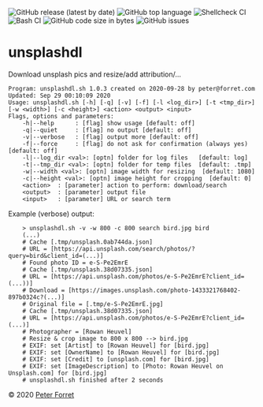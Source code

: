 ![GitHub release (latest by date)](https://img.shields.io/github/v/release/pforret/unsplashdl)
![GitHub top language](https://img.shields.io/github/languages/top/pforret/unsplashdl)
![Shellcheck CI](https://github.com/pforret/unsplashdl/workflows/Shellcheck%20CI/badge.svg) 
![Bash CI](https://github.com/pforret/unsplashdl/workflows/Bash%20CI/badge.svg)
![GitHub code size in bytes](https://img.shields.io/github/languages/code-size/pforret/unsplashdl)
![GitHub issues](https://img.shields.io/github/issues-raw/pforret/unsplashdl)

# unsplashdl

Download unsplash pics and resize/add attribution/... 

    Program: unsplashdl.sh 1.0.3 created on 2020-09-28 by peter@forret.com
    Updated: Sep 29 00:10:09 2020
    Usage: unsplashdl.sh [-h] [-q] [-v] [-f] [-l <log_dir>] [-t <tmp_dir>] [-w <width>] [-c <height>] <action> <output> <input>
    Flags, options and parameters:
        -h|--help      : [flag] show usage [default: off]
        -q|--quiet     : [flag] no output [default: off]
        -v|--verbose   : [flag] output more [default: off]
        -f|--force     : [flag] do not ask for confirmation (always yes) [default: off]
        -l|--log_dir <val>: [optn] folder for log files   [default: log]
        -t|--tmp_dir <val>: [optn] folder for temp files  [default: .tmp]
        -w|--width <val>: [optn] image width for resizing  [default: 1080]
        -c|--height <val>: [optn] image height for cropping  [default: 0]
        <action>  : [parameter] action to perform: download/search
        <output>  : [parameter] output file
        <input>   : [parameter] URL or search term

Example (verbose) output:

        > unsplashdl.sh -v -w 800 -c 800 search bird.jpg bird
        (...)
        # Cache [.tmp/unsplash.0ab744da.json] 
        # URL = [https://api.unsplash.com/search/photos/?query=bird&client_id=(...)] 
        # Found photo ID = e-S-Pe2EmrE 
        # Cache [.tmp/unsplash.38d07335.json] 
        # URL = [https://api.unsplash.com/photos/e-S-Pe2EmrE?client_id=(...))] 
        # Download = [https://images.unsplash.com/photo-1433321768402-897b0324c?(...)] 
        # Original file = [.tmp/e-S-Pe2EmrE.jpg] 
        # Cache [.tmp/unsplash.38d07335.json] 
        # URL = [https://api.unsplash.com/photos/e-S-Pe2EmrE?client_id=(...)] 
        # Photographer = [Rowan Heuvel] 
        # Resize & crop image to 800 x 800 --> bird.jpg 
        # EXIF: set [Artist] to [Rowan Heuvel] for [bird.jpg] 
        # EXIF: set [OwnerName] to [Rowan Heuvel] for [bird.jpg] 
        # EXIF: set [Credit] to [unsplash.com] for [bird.jpg] 
        # EXIF: set [ImageDescription] to [Photo: Rowan Heuvel on Unsplash.com] for [bird.jpg] 
        # unsplashdl.sh finished after 2 seconds 

&copy; 2020 [Peter Forret](https://github.com/pforret)